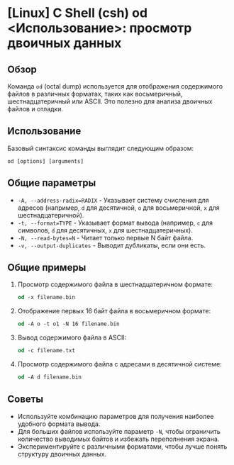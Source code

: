 # [Linux] C Shell (csh) od <Использование>: просмотр двоичных данных

## Обзор
Команда `od` (octal dump) используется для отображения содержимого файлов в различных форматах, таких как восьмеричный, шестнадцатеричный или ASCII. Это полезно для анализа двоичных файлов и отладки.

## Использование
Базовый синтаксис команды выглядит следующим образом:
```
od [options] [arguments]
```

## Общие параметры
- `-A, --address-radix=RADIX` - Указывает систему счисления для адресов (например, `d` для десятичной, `o` для восьмеричной, `x` для шестнадцатеричной).
- `-t, --format=TYPE` - Указывает формат вывода (например, `c` для символов, `d` для десятичных, `x` для шестнадцатеричных).
- `-N, --read-bytes=N` - Читает только первые N байт файла.
- `-v, --output-duplicates` - Выводит дубликаты, если они есть.

## Общие примеры
1. Просмотр содержимого файла в шестнадцатеричном формате:
   ```csh
   od -x filename.bin
   ```

2. Отображение первых 16 байт файла в восьмеричном формате:
   ```csh
   od -A o -t o1 -N 16 filename.bin
   ```

3. Вывод содержимого файла в ASCII:
   ```csh
   od -c filename.txt
   ```

4. Просмотр содержимого файла с адресами в десятичной системе:
   ```csh
   od -A d filename.bin
   ```

## Советы
- Используйте комбинацию параметров для получения наиболее удобного формата вывода.
- Для больших файлов используйте параметр `-N`, чтобы ограничить количество выводимых байтов и избежать переполнения экрана.
- Экспериментируйте с различными форматами, чтобы лучше понять структуру двоичных данных.